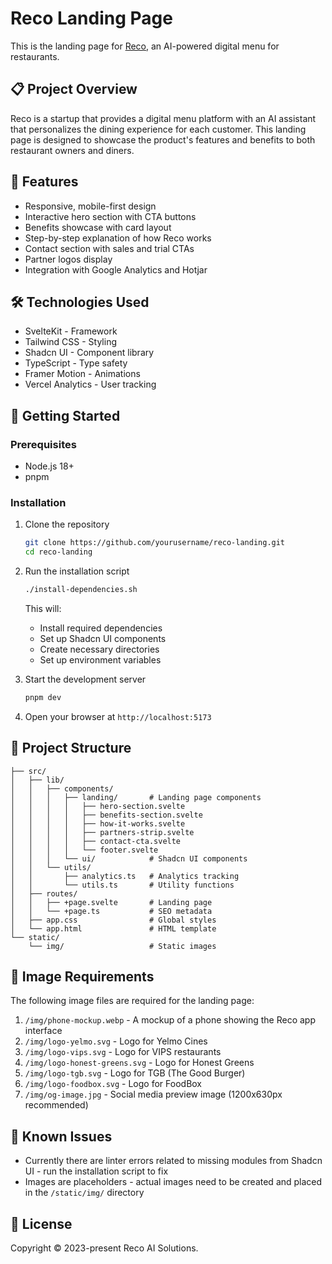 # Reco Landing Page

This is the landing page for [Reco](https://reco.chat), an AI-powered digital menu for restaurants.

## 📋 Project Overview

Reco is a startup that provides a digital menu platform with an AI assistant that personalizes the dining experience for each customer. This landing page is designed to showcase the product's features and benefits to both restaurant owners and diners.

## 🚀 Features

- Responsive, mobile-first design
- Interactive hero section with CTA buttons
- Benefits showcase with card layout
- Step-by-step explanation of how Reco works
- Contact section with sales and trial CTAs
- Partner logos display
- Integration with Google Analytics and Hotjar

## 🛠️ Technologies Used

- SvelteKit - Framework
- Tailwind CSS - Styling
- Shadcn UI - Component library
- TypeScript - Type safety
- Framer Motion - Animations
- Vercel Analytics - User tracking

## 🧪 Getting Started

### Prerequisites

- Node.js 18+
- pnpm 

### Installation

1. Clone the repository
   ```bash
   git clone https://github.com/yourusername/reco-landing.git
   cd reco-landing
   ```

2. Run the installation script
   ```bash
   ./install-dependencies.sh
   ```
   
   This will:
   - Install required dependencies
   - Set up Shadcn UI components
   - Create necessary directories
   - Set up environment variables

3. Start the development server
   ```bash
   pnpm dev
   ```

4. Open your browser at `http://localhost:5173`

## 📁 Project Structure

```
├── src/
│   ├── lib/
│   │   ├── components/
│   │   │   ├── landing/       # Landing page components
│   │   │   │   ├── hero-section.svelte
│   │   │   │   ├── benefits-section.svelte
│   │   │   │   ├── how-it-works.svelte
│   │   │   │   ├── partners-strip.svelte
│   │   │   │   ├── contact-cta.svelte
│   │   │   │   └── footer.svelte
│   │   │   └── ui/            # Shadcn UI components
│   │   └── utils/
│   │       ├── analytics.ts   # Analytics tracking
│   │       └── utils.ts       # Utility functions
│   ├── routes/
│   │   ├── +page.svelte       # Landing page
│   │   └── +page.ts           # SEO metadata
│   ├── app.css                # Global styles
│   └── app.html               # HTML template
└── static/
    └── img/                   # Static images
```

## 🎨 Image Requirements

The following image files are required for the landing page:

1. `/img/phone-mockup.webp` - A mockup of a phone showing the Reco app interface
2. `/img/logo-yelmo.svg` - Logo for Yelmo Cines
3. `/img/logo-vips.svg` - Logo for VIPS restaurants
4. `/img/logo-honest-greens.svg` - Logo for Honest Greens
5. `/img/logo-tgb.svg` - Logo for TGB (The Good Burger)
6. `/img/logo-foodbox.svg` - Logo for FoodBox
7. `/img/og-image.jpg` - Social media preview image (1200x630px recommended)

## 🚨 Known Issues

- Currently there are linter errors related to missing modules from Shadcn UI - run the installation script to fix
- Images are placeholders - actual images need to be created and placed in the `/static/img/` directory

## 📝 License

Copyright © 2023-present Reco AI Solutions.
